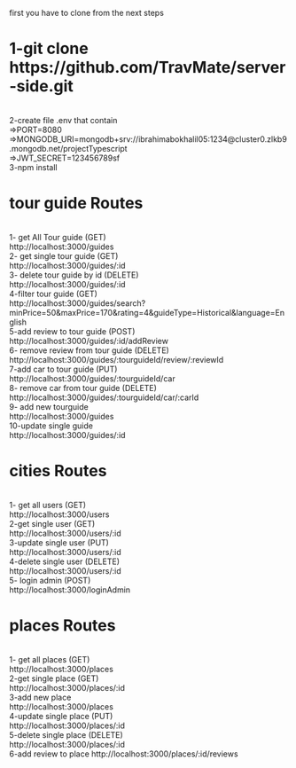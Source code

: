 first you have to clone from the next steps <br>
<h1> 1-git clone https://github.com/TravMate/server-side.git</h1> <br>
2-create file .env that contain <br>
=>PORT=8080   <br>
=>MONGODB_URI=mongodb+srv://ibrahimabokhalil05:1234@cluster0.zlkb9.mongodb.net/projectTypescript <br>
=>JWT_SECRET=123456789sf  <br>
3-npm install

<h1>tour guide Routes</h1>   <br>
1- get All Tour guide  (GET)   <br>
http://localhost:3000/guides  <br>
2- get single tour guide  (GET)   <br>
http://localhost:3000/guides/:id   <br>
3- delete tour guide by id   (DELETE)  <br>
http://localhost:3000/guides/:id  <br>
4-filter tour guide  (GET)   <br>
http://localhost:3000/guides/search?minPrice=50&maxPrice=170&rating=4&guideType=Historical&language=English  <br>
5-add review to tour guide (POST)  <br>
http://localhost:3000/guides/:id/addReview  <br>
6- remove review from tour guide (DELETE)  <br>
http://localhost:3000/guides/:tourguideId/review/:reviewId  <br>
7-add car to tour guide (PUT)   <br>
http://localhost:3000/guides/:tourguideId/car   <br>
8- remove car from tour guide (DELETE)    <br>
http://localhost:3000/guides/:tourguideId/car/:carId   <br>
9- add new tourguide   <br>
http://localhost:3000/guides  <br>
10-update single guide   <br>
http://localhost:3000/guides/:id

<h1>cities Routes </h1>      <br>
1- get all users   (GET)        <br>
http://localhost:3000/users    <br>
2-get single user  (GET)   <br>
http://localhost:3000/users/:id      <br>
3-update single user   (PUT)  <br>
http://localhost:3000/users/:id      <br>
4-delete single user (DELETE)   <br>
http://localhost:3000/users/:id    <br>
5- login admin   (POST)<br>
http://localhost:3000/loginAdmin   <br>

<h1>places Routes </h1>      <br>
1- get all places   (GET)        <br>
http://localhost:3000/places    <br>
2-get single place  (GET)   <br>
http://localhost:3000/places/:id      <br>
3-add new place    <br>
http://localhost:3000/places  <br>
4-update single place   (PUT)  <br>
http://localhost:3000/places/:id     <br>
5-delete single place (DELETE)   <br>
http://localhost:3000/places/:id    <br>
6-add review to place
http://localhost:3000/places/:id/reviews


